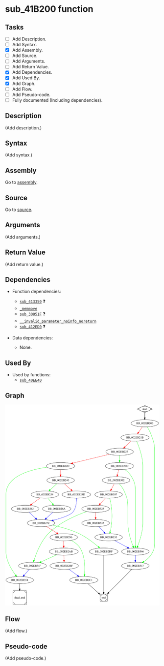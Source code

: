 # sub_41B200 function

## Tasks

- [ ] Add Description.
- [ ] Add Syntax.
- [X] Add Assembly.
- [ ] Add Source.
- [ ] Add Arguments.
- [ ] Add Return Value.
- [X] Add Dependencies.
- [X] Add Used By.
- [X] Add Graph.
- [ ] Add Flow.
- [ ] Add Pseudo-code.
- [ ] Fully documented (Including dependencies).

## Description

(Add description.)

## Syntax

(Add syntax.)

## Assembly

Go to [assembly](../asm/sub_41B200.asm).

## Source

Go to [source](../cc/sub_41B200.cc).

## Arguments

(Add arguments.)

## Return Value

(Add return value.)

## Dependencies

* Function dependencies:
  * [`sub_413350`](sub_413350.md) ❓
  * [`_memmove`](_memmove.md)
  * [`sub_30851F`](sub_30851F.md) ❓
  * [`__invalid_parameter_noinfo_noreturn`](__invalid_parameter_noinfo_noreturn.md)
  * [`sub_412ED0`](sub_412ED0.md) ❓

* Data dependencies:
  * None.

## Used By

* Used by functions:
  * [`sub_40EE40`](sub_40EE40.md)

## Graph

![sub_41B200 Graph](../svg/sub_41B200.svg "sub_41B200 Graph")

## Flow

(Add flow.)

## Pseudo-code

(Add pseudo-code.)


